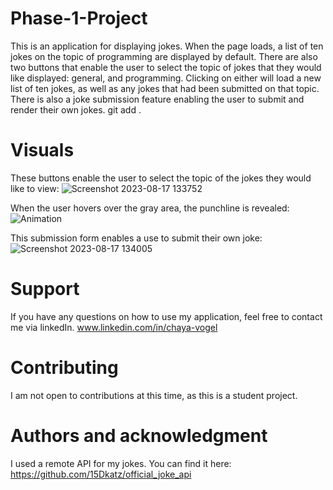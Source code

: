 # Phase-1-Project
This is an application for displaying jokes. When the page loads, a list of ten jokes on the topic of programming are displayed by default.
There are also two buttons that enable the user to select the topic of jokes that they would like displayed: general, and programming. Clicking on either will load a new list of ten jokes, as well as any jokes that had been submitted on that topic.
There is also a joke submission feature enabling the user to submit and render their own jokes.
git add .
# Visuals
These buttons enable the user to select the topic of the jokes they would like to view:
![Screenshot 2023-08-17 133752](https://github.com/chayavogel/Phase-1-Project/assets/118293488/fe87a10a-398e-47bc-b3b2-8b7e790f4deb)

When the user hovers over the gray area, the punchline is revealed:
![Animation](https://github.com/chayavogel/Phase-1-Project/assets/118293488/ca11db14-3ab4-492c-b0af-d059180737cb)

This submission form enables a use to submit their own joke:
![Screenshot 2023-08-17 134005](https://github.com/chayavogel/Phase-1-Project/assets/118293488/65eaab95-eb29-4bb0-a9e1-a47bbdd98ee8)

# Support
If you have any questions on how to use my application, feel free to contact me via linkedIn.
www.linkedin.com/in/chaya-vogel

# Contributing
I am not open to contributions at this time, as this is a student project.

# Authors and acknowledgment
I used a remote API for my jokes. You can find it here: https://github.com/15Dkatz/official_joke_api
